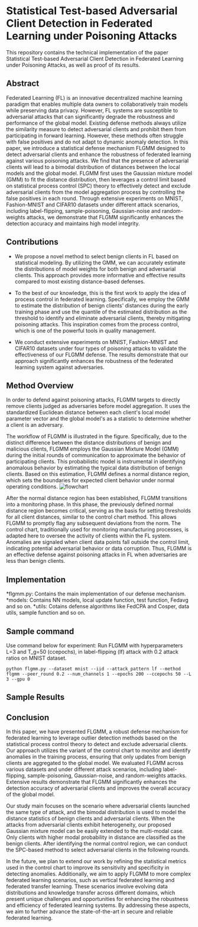 # **Statistical Test-based Adversarial Client Detection in Federated Learning under Poisoning Attacks**

This repository contains the technical implementation of the paper Statistical Test-based Adversarial Client Detection in Federated Learning under Poisoning Attacks, as well as proof of its results.

## **Abstract**
Federated Learning (FL) is an innovative decentralized machine learning paradigm that enables multiple data owners to collaboratively train models while preserving data privacy. However, FL systems are susceptible to adversarial attacks that can significantly degrade the robustness and performance of the global model. Existing defense methods always utilize the similarity measure to detect adversarial clients and prohibit them from participating in forward learning. However, these methods often struggle with false positives and do not adapt to dynamic anomaly detection. In this paper, we introduce a statistical defense mechanism FLGMM designed to detect adversarial clients and enhance the robustness of federated learning against various poisoning attacks. We find that the presence of adversarial clients will lead to a bimodal distribution of distances between the local models and the global model. FLGMM first uses the Gaussian mixture model (GMM) to fit the distance distribution, then leverages a control limit based on statistical process control (SPC) theory to effectively detect and exclude adversarial clients from the model aggregation process by controlling the false positives in each round. Through extensive experiments on MNIST, Fashion-MNIST and CIFAR10 datasets under different attack scenarios, including label-flipping, sample-poisoning, Gaussian-noise and random-weights attacks, we demonstrate that FLGMM significantly enhances the detection accuracy and maintains high model integrity.

## **Contributions**
* We propose a novel method to select benign clients in FL based on statistical modeling. By utilizing the GMM, we can accurately estimate the distributions of model weights for both benign and adversarial clients. This approach provides more informative and effective results compared to most existing distance-based defenses.

* To the best of our knowledge, this is the first work to apply the idea of process control in federated learning. Specifically, we employ the GMM to estimate the distribution of benign clients' distances during the early training phase and use the quantile of the estimated distribution as the threshold to identify and eliminate adversarial clients, thereby mitigating poisoning attacks. This inspiration comes from the process control, which is one of the powerful tools in quality management.

* We conduct extensive experiments on MNIST, Fashion-MNIST and CIFAR10 datasets under four types of poisoning attacks to validate the effectiveness of our FLGMM defense. The results demonstrate that our approach significantly enhances the robustness of the federated learning system against adversaries.

## **Method Overview**
In order to defend against poisoning attacks, FLGMM targets to directly remove clients judged as adversaries before model aggregation. It uses the standardized Euclidean distance between each client's local model parameter vector and the global model's as a statistic to determine whether a client is an adversary.

The workflow of FLGMM is illustrated in the figure. Specifically, due to the distinct difference between the distance distributions of benign and malicious clients, FLGMM employs the Gaussian Mixture Model (GMM) during the initial rounds of communication to approximate the behavior of participating clients. This probabilistic model is instrumental in identifying anomalous behavior by estimating the typical data distribution of benign clients. Based on this estimation, FLGMM defines a normal distance region, which sets the boundaries for expected client behavior under normal operating conditions.
![flowchart](https://github.com/user-attachments/assets/0b622e21-767f-4c8a-abf9-a7f38003c20f)

After the normal distance region has been established, FLGMM transitions into a monitoring phase. In this phase, the previously defined normal distance region becomes critical, serving as the basis for setting thresholds for all client distances, similar to the control chart method. This allows FLGMM to promptly flag any subsequent deviations from the norm. The control chart, traditionally used for monitoring manufacturing processes, is adapted here to oversee the activity of clients within the FL system. Anomalies are signaled when client data points fall outside the control limit, indicating potential adversarial behavior or data corruption. Thus, FLGMM is an effective defense against poisoning attacks in FL when adversaries are less than benign clients.

## **Implementation**
*flgmm.py: Contains the main implementation of our defense mechanism.
*models: Contains NN models, local update function, test function, Fedavg and so on.
*utils: Cotains defense algorithms like FedCPA and Cosper, data utils, sample function and so on. 

## **Sample command**
Use command below for experiment: Run FLGMM with hyperparameters L=3 and T_g=50 (ccepochs), in label-flipping (lf) attack with 0.2 attack ratios on MNIST dataset.

```
python flgmm.py --dataset mnist --iid --attack_pattern lf --method flgmm --peer_round 0.2 --num_channels 1 --epochs 200 --ccepochs 50 --L 3 --gpu 0
```

## **Sample Results**


## **Conclusion**
In this paper, we have presented FLGMM, a robust defense mechanism for federated learning to leverage outlier detection methods based on the statistical process control theory to detect and exclude adversarial clients. Our approach utilizes the variant of the control chart to monitor and identify anomalies in the training process, ensuring that only updates from benign clients are aggregated to the global model. We evaluated FLGMM across various datasets and under different attack scenarios, including label-flipping, sample-poisoning, Gaussian-noise, and random-weights attacks. Extensive results demonstrate that FLGMM significantly enhances the detection accuracy of adversarial clients and improves the overall accuracy of the global model.

Our study main focuses on the scenario where adversarial clients launched the same type of attack, and the bimodal distribution is used to model the distance statistics of benign clients and adversarial clients. When the attacks from adversarial clients exhibit heterogeneity, our proposed Gaussian mixture model can be easily extended to the multi-modal case. Only clients with higher modal probability in distance are classified as the benign clients. After identifying the normal control region, we can conduct the SPC-based method to select adversarial clients in the following rounds.

In the future, we plan to extend our work by refining the statistical metrics used in the control chart to improve its sensitivity and specificity in detecting anomalies. Additionally, we aim to apply FLGMM to more complex federated learning scenarios, such as vertical federated learning and federated transfer learning. These scenarios involve evolving data distributions and knowledge transfer across different domains, which present unique challenges and opportunities for enhancing the robustness and efficiency of federated learning systems. By addressing these aspects, we aim to further advance the state-of-the-art in secure and reliable federated learning.
